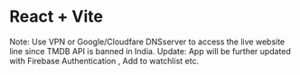 # React + Vite

Note: Use VPN or Google/Cloudfare DNSserver to access the live website line since TMDB API is banned in India.
Update: App will be further updated with Firebase Authentication , Add to watchlist etc.

